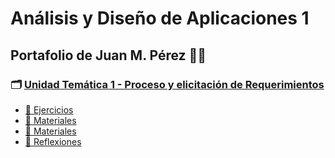# Análisis y Diseño de Aplicaciones 1

## Portafolio de Juan M. Pérez :man_student:

### :card_index_dividers: [**Unidad Temática 1 - Proceso y elicitación de Requerimientos**](./UT1)
  - [:open_file_folder: Ejercicios](./UT1/Ejercicios)
  - [:open_file_folder: Materiales](./UT1/Materiales)
  - [:open_file_folder: Materiales](./UT1/Resumenes)
  - [:page_facing_up: Reflexiones](./UT1/Reflexiones.md)

<!--
### :card_index_dividers: [**Unidad Temática 2 - **](./UT2)
  - [:open_file_folder: Ejercicios](./UT2/Ejercicios)
  - [:open_file_folder: Materiales](./UT2/Materiales)
  - [:open_file_folder: Materiales](./UT2/Resumenes)
  - [:page_facing_up: Reflexiones](./UT2/Reflexiones.md)


### :round_pushpin: [Parciales](./Parciales)
  - [1er Parcial Equipo](./Parciales)
  - [1er Parcial Individual](./Parciales)
  

-->

  
